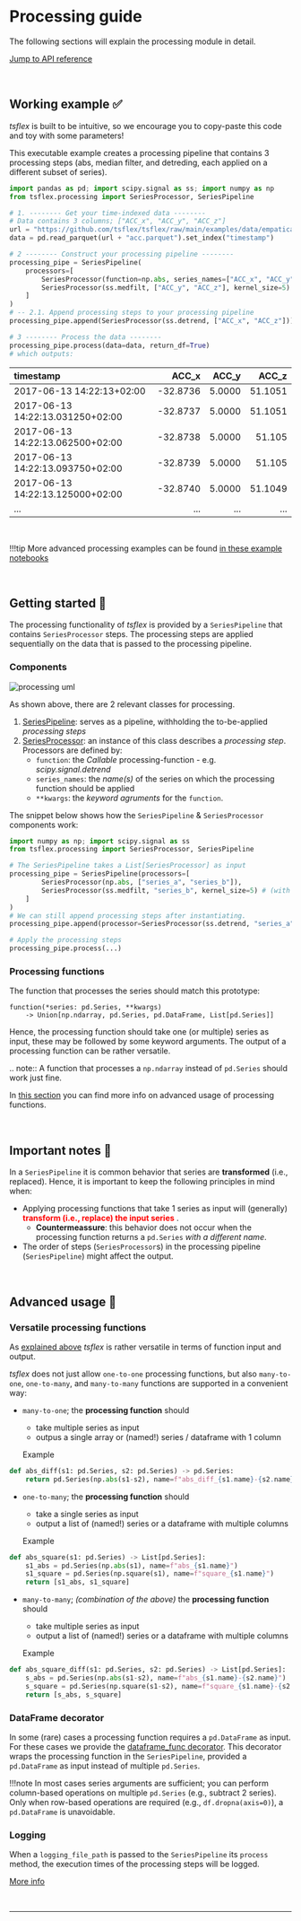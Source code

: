 # Processing guide

The following sections will explain the processing module in detail.

[Jump to API reference](#header-submodules)

<br>

## Working example ✅

_tsflex_ is built to be intuitive, so we encourage you to copy-paste this code and toy with some parameters! <br>

This executable example creates a processing pipeline that contains 3 processing steps (abs, median filter, and detreding, each applied on a different subset of series). <br>

```python
import pandas as pd; import scipy.signal as ss; import numpy as np
from tsflex.processing import SeriesProcessor, SeriesPipeline

# 1. -------- Get your time-indexed data --------
# Data contains 3 columns; ["ACC_x", "ACC_y", "ACC_z"]
url = "https://github.com/tsflex/tsflex/raw/main/examples/data/empatica/"
data = pd.read_parquet(url + "acc.parquet").set_index("timestamp")

# 2 -------- Construct your processing pipeline --------
processing_pipe = SeriesPipeline(
    processors=[
        SeriesProcessor(function=np.abs, series_names=["ACC_x", "ACC_y"]),
        SeriesProcessor(ss.medfilt, ["ACC_y", "ACC_z"], kernel_size=5) 
    ]
)
# -- 2.1. Append processing steps to your processing pipeline
processing_pipe.append(SeriesProcessor(ss.detrend, ["ACC_x", "ACC_z"]))

# 3 -------- Process the data --------
processing_pipe.process(data=data, return_df=True)
# which outputs:
```
| timestamp                        |    ACC_x |   ACC_y |   ACC_z |
|:---------------------------------|---------:|--------:|--------:|
| 2017-06-13 14:22:13+02:00        | -32.8736 |  5.0000 | 51.1051 |
| 2017-06-13 14:22:13.031250+02:00 | -32.8737 |  5.0000 | 51.1051 |
| 2017-06-13 14:22:13.062500+02:00 | -32.8738 |  5.0000 | 51.105  |
| 2017-06-13 14:22:13.093750+02:00 | -32.8739 |  5.0000 | 51.105  |
| 2017-06-13 14:22:13.125000+02:00 | -32.8740 |  5.0000 | 51.1049 |
| ...                              | ...      | ...     | ...     |
<br>

!!!tip 
    More advanced processing examples can be found [in these example notebooks](https://github.com/tsflex/tsflex/tree/main/examples)

<br>

## Getting started 🚀

The processing functionality of _tsflex_ is provided by a `SeriesPipeline` that contains `SeriesProcessor` steps. The processing steps are applied sequentially on the data that is passed to the processing pipeline.

### Components
![processing uml](https://raw.githubusercontent.com/tsflex/tsflex/main/docs/_static/series_uml.png)

As shown above, there are 2 relevant classes for processing.

1. [SeriesPipeline](/tsflex/processing/#tsflex.processing.SeriesPipeline): serves as a pipeline, withholding the to-be-applied _processing steps_
2. [SeriesProcessor](/tsflex/processing/#tsflex.processing.SeriesProcessor): an instance of this class describes a _processing step_. <br>Processors are defined by:
      * `function`: the _Callable_ processing-function - e.g. _scipy.signal.detrend_
      * `series_names`: the _name(s)_ of the series on which the processing function should be applied
      * `**kwargs`: the _keyword agruments_ for the `function`.

The snippet below shows how the `SeriesPipeline` & `SeriesProcessor` components work:

```python
import numpy as np; import scipy.signal as ss
from tsflex.processing import SeriesProcessor, SeriesPipeline

# The SeriesPipeline takes a List[SeriesProcessor] as input
processing_pipe = SeriesPipeline(processors=[
        SeriesProcessor(np.abs, ["series_a", "series_b"]),
        SeriesProcessor(ss.medfilt, "series_b", kernel_size=5) # (with kwargs)
    ]
)
# We can still append processing steps after instantiating.
processing_pipe.append(processor=SeriesProcessor(ss.detrend, "series_a"))

# Apply the processing steps
processing_pipe.process(...)
```

### Processing functions

The function that processes the series should match this prototype:

    function(*series: pd.Series, **kwargs)
        -> Union[np.ndarray, pd.Series, pd.DataFrame, List[pd.Series]]

Hence, the processing function should take one (or multiple) series as input, these may be followed by some keyword arguments. The output of a processing function can be rather versatile.

.. note::
    A function that processes a ``np.ndarray`` instead of ``pd.Series``
    should work just fine.


In [this section](#advanced-usage) you can find more info on advanced usage of processing functions.

<br>

## Important notes 📢

<!-- As processing steps (`SeriesProcessor`s) are applied sequentially in the processing pipeline (`SeriesPipeline`), the order of these steps (might) affect the output. -->

In a `SeriesPipeline` it is common behavior that series are **transformed** (i.e., replaced).
Hence, it is important to keep the following principles in mind when:

- Applying processing functions that take 1 series as input will (generally) <b style="color:red">transform (i.e., replace) the input series</b> .
    - **Countermeassure**: this behavior does not occur when the processing function returns a `pd.Series` _with a different name_.
- The order of steps (`SeriesProcessor`s) in the processing pipeline (`SeriesPipeline`) might affect the output.


<br>

## Advanced usage 👀

### Versatile processing functions

As [explained above](#processing-function) _tsflex_ is rather versatile in terms of function input and output.

_tsflex_ does not just allow ``one-to-one`` processing functions, but also ``many-to-one``, ``one-to-many``, and ``many-to-many`` functions are supported in a convenient way:

- ``many-to-one``; the **processing function** should 
    - take multiple series as input 
    - outpus a single array or (named!) series / dataframe with 1 column

    Example
```python
def abs_diff(s1: pd.Series, s2: pd.Series) -> pd.Series:
    return pd.Series(np.abs(s1-s2), name=f"abs_diff_{s1.name}-{s2.name}")
```
- ``one-to-many``; the **processing function** should
    - take a single series as input  
    - output a list of (named!) series or a dataframe with multiple columns
    
    Example
```python
def abs_square(s1: pd.Series) -> List[pd.Series]:
    s1_abs = pd.Series(np.abs(s1), name=f"abs_{s1.name}")
    s1_square = pd.Series(np.square(s1), name=f"square_{s1.name}")
    return [s1_abs, s1_square]
```

- ``many-to-many``; _(combination of the above)_ the **processing function** should
    - take multiple series as input
    - output a list of (named!) series or a dataframe with multiple columns

    Example
```python
def abs_square_diff(s1: pd.Series, s2: pd.Series) -> List[pd.Series]:
    s_abs = pd.Series(np.abs(s1-s2), name=f"abs_{s1.name}-{s2.name}")
    s_square = pd.Series(np.square(s1-s2), name=f"square_{s1.name}-{s2.name}")
    return [s_abs, s_square]
```

### DataFrame decorator

In some (rare) cases a processing function requires a ``pd.DataFrame`` as input. 
For these cases we provide the [dataframe_func decorator](#tsflex.processing.dataframe_func). This decorator wraps the processing function in the `SeriesPipeline`, provided a ``pd.DataFrame`` as input instead of multiple ``pd.Series``.

!!!note
    In most cases series arguments are sufficient; you can perform column-based operations on multiple `pd.Series` (e.g., subtract 2 series). Only when row-based operations are required (e.g., `df.dropna(axis=0)`), a `pd.DataFrame` is unavoidable.

### Logging

When a `logging_file_path` is passed to the `SeriesPipeline` its `process` method, the execution times of the processing steps will be logged.

[More info](#tsflex.processing.get_processor_logs)

<br>

---
